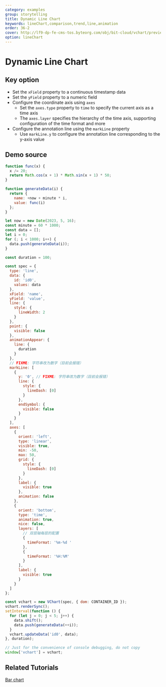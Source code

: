```yaml
---
category: examples
group: storytelling
title: Dynamic Line Chart
keywords: lineChart,comparison,trend,line,animation
order: 36-2
cover: http://lf9-dp-fe-cms-tos.byteorg.com/obj/bit-cloud/vchart/preview/storytelling/dynamic-line-chart.gif
option: lineChart
---
```


# Dynamic Line Chart

## Key option

- Set the `xField` property to a continuous timestamp data
- Set the `yField` property to a numeric field
- Configure the coordinate axis using `axes`
  - Set the `axes.type` property to `time` to specify the current axis as a time axis
  - The `axes.layer` specifies the hierarchy of the time axis, supporting configuration of the time format and more
- Configure the annotation line using the `markLine` property
  - Use `markLine.y` to configure the annotation line corresponding to the y-axis value

## Demo source

```javascript livedemo
function func(x) {
  x /= 20;
  return Math.cos(x + 1) * Math.sin(x + 1) * 50;
}

function generateData(i) {
  return {
    name: +now + minute * i,
    value: func(i)
  };
}

let now = new Date(2023, 5, 16);
const minute = 60 * 1000;
const data = [];
let i = 0;
for (; i < 1000; i++) {
  data.push(generateData(i));
}

const duration = 100;

const spec = {
  type: 'line',
  data: {
    id: 'id0',
    values: data
  },
  xField: 'name',
  yField: 'value',
  line: {
    style: {
      lineWidth: 2
    }
  },
  point: {
    visible: false
  },
  animationAppear: {
    line: {
      duration
    }
  },
  // FIXME: 字符串改为数字（目前会报错）
  markLine: [
    {
      y: '0', // FIXME: 字符串改为数字（目前会报错）
      line: {
        style: {
          lineDash: [0]
        }
      },
      endSymbol: {
        visible: false
      }
    }
  ],
  axes: [
    {
      orient: 'left',
      type: 'linear',
      visible: true,
      min: -50,
      max: 50,
      grid: {
        style: {
          lineDash: [0]
        }
      },
      label: {
        visible: true
      },
      animation: false
    },
    {
      orient: 'bottom',
      type: 'time',
      animation: true,
      nice: false,
      layers: [
        // 双层轴每层的配置
        {
          timeFormat: '%m-%d '
        },
        {
          timeFormat: '%H:%M'
        }
      ],
      label: {
        visible: true
      }
    }
  ]
};

const vchart = new VChart(spec, { dom: CONTAINER_ID });
vchart.renderSync();
setInterval(function () {
  for (let j = 0; j < 5; j++) {
    data.shift();
    data.push(generateData(++i));
  }
  vchart.updateData('id0', data);
}, duration);

// Just for the convenience of console debugging, do not copy
window['vchart'] = vchart;
```

## Related Tutorials

[Bar chart](link)
